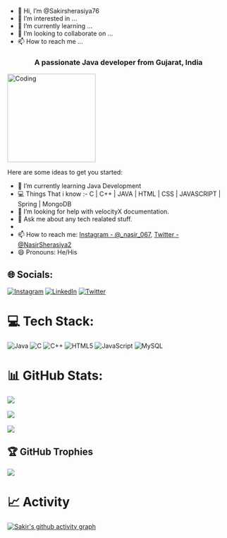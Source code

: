 - 👋 Hi, I’m @Sakirsherasiya76
- 👀 I’m interested in ...
- 🌱 I’m currently learning ...
- 💞️ I’m looking to collaborate on ...
- 📫 How to reach me ...

<h3 align="center">A passionate Java developer from Gujarat, India</h3>
<img align="rigth" alt="Coding" width="200" src="https://media.tenor.com/BqbIhT4Mb7cAAAAd/programmer-rounded-edges.gif">

Here are some ideas to get you started:

- 🌱 I’m currently learning Java Development
- 💻 Things That i know :-
     C | C++ | JAVA | HTML | CSS | JAVASCRIPT | Spring | MongoDB
- 🤔 I’m looking for help with velocityX documentation.
- 💬 Ask me about any tech realated stuff.
- 
- 📫 How to reach me: [Instagram - @_nasir_067](https://ig.me/1Jzi6bgoa67eOCM), [Twitter - @NasirSherasiya2](https://twitter.com/NasirSherasiya2)
- 😄 Pronouns: He/His 


## 🌐 Socials:
[![Instagram](https://img.shields.io/badge/Instagram-%23E4405F.svg?logo=Instagram&logoColor=white)](https://www.instagram.com/_nasir_067/) [![LinkedIn](https://img.shields.io/badge/LinkedIn-%230077B5.svg?logo=linkedin&logoColor=white)](https://www.linkedin.com/in/nasir-sherasiya-66751b227/) [![Twitter](https://img.shields.io/badge/Twitter-%231DA1F2.svg?logo=Twitter&logoColor=white)](https://twitter.com/NasirSherasiya2) 

# 💻 Tech Stack:
![Java](https://img.shields.io/badge/java-%23ED8B00.svg?style=for-the-badge&logo=java&logoColor=white) ![C](https://img.shields.io/badge/c-%2300599C.svg?style=for-the-badge&logo=c&logoColor=white) ![C++](https://img.shields.io/badge/c++-%2300599C.svg?style=for-the-badge&logo=c%2B%2B&logoColor=white) ![HTML5](https://img.shields.io/badge/html5-%23E34F26.svg?style=for-the-badge&logo=html5&logoColor=white) ![JavaScript](https://img.shields.io/badge/javascript-%23323330.svg?style=for-the-badge&logo=javascript&logoColor=%green) ![MySQL](https://img.shields.io/badge/MySQL-%23323330.svg?style=for-the-badge&logo=MySQL&logoColor=%23F7DF1E)

# 📊 GitHub Stats:
![](https://github-readme-stats.vercel.app/api?username=Sakirsherasiya76&theme=radical&hide_border=false&include_all_commits=false&count_private=false)<br/><br/>
![](https://github-readme-streak-stats.herokuapp.com/?user=Sakirsherasiya76&theme=radical&hide_border=false)<br/><br/>
![](https://github-readme-stats.vercel.app/api/top-langs/?username=Sakirsherasiya76&theme=radical&hide_border=false&include_all_commits=false&count_private=false&layout=compact)
   

## 🏆 GitHub Trophies
![](https://github-profile-trophy.vercel.app/?username=Sakirsherasiya76&theme=dracula&no-frame=true&no-bg=true&margin-w=4)


# 📈 Activity
[![Sakir's github activity graph](https://github-readme-activity-graph.cyclic.app/graph?username=Sakirsherasiya76&bg_color=fffff0&color=708090&line=24292e&point=24292e&area=true&hide_border=true)](https://github.com/Sakirsherasiya76/github-readme-activity-graph)

